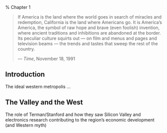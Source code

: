 % Chapter 1

> If America is the land where the world goes in search of miracles and redemption, California is the land where Americans go. It is America’s America, the symbol of raw hope and brave (even foolish) invention, where ancient traditions and inhibitions are abandoned at the border. Its peculiar culture squirts out — on film and menus and pages and television beams — the trends and tastes that sweep the rest of the country.
> 
> — *Time*, November 18, 1991

## Introduction

The ideal western metropolis ...

## The Valley and the West

The role of Terman/Stanford and how they saw Silicon Valley and electronics research contributing to the region’s economic development (and Western myth)
